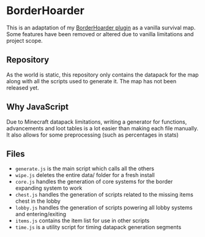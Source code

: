 # BorderHoarder

This is an adaptation of my [BorderHoarder plugin](https://github.com/SimonDMC/BorderHoarder)
as a vanilla survival map. Some features have been removed or altered due to vanilla
limitations and project scope.

## Repository

As the world is static, this repository only contains the datapack for the map along with
all the scripts used to generate it. The map has not been released yet.

## Why JavaScript

Due to Minecraft datapack limitations, writing a generator for functions, advancements and
loot tables is a lot easier than making each file manually. It also allows for some
preprocessing (such as percentages in stats)

## Files

-   `generate.js` is the main script which calls all the others
-   `wipe.js` deletes the entire data/ folder for a fresh install
-   `core.js` handles the generation of core systems for the border expanding system to work
-   `chest.js` handles the generation of scripts related to the missing items chest in the lobby
-   `lobby.js` handles the generation of scripts powering all lobby systems and entering/exiting
-   `items.js` contains the item list for use in other scripts
-   `time.js` is a utility script for timing datapack generation segments

